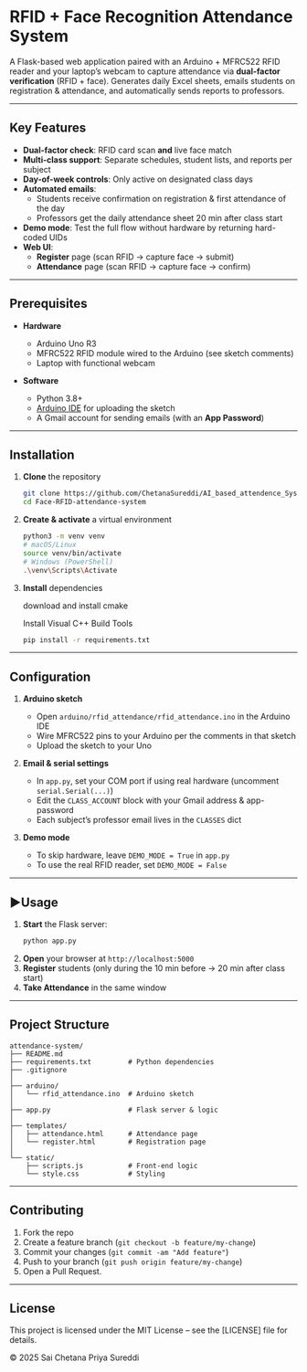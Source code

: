 # RFID + Face Recognition Attendance System

A Flask-based web application paired with an Arduino + MFRC522 RFID reader and your laptop’s webcam to capture attendance via **dual-factor verification** (RFID + face).
Generates daily Excel sheets, emails students on registration & attendance, and automatically sends reports to professors.

---

## Key Features

- **Dual-factor check**: RFID card scan **and** live face match
- **Multi-class support**: Separate schedules, student lists, and reports per subject
- **Day-of-week controls**: Only active on designated class days
- **Automated emails**:
  - Students receive confirmation on registration & first attendance of the day
  - Professors get the daily attendance sheet 20 min after class start
- **Demo mode**: Test the full flow without hardware by returning hard-coded UIDs
- **Web UI**:
  - **Register** page (scan RFID → capture face → submit)
  - **Attendance** page (scan RFID → capture face → confirm)

---

## Prerequisites

- **Hardware**

  - Arduino Uno R3
  - MFRC522 RFID module wired to the Arduino (see sketch comments)
  - Laptop with functional webcam
- **Software**

  - Python 3.8+
  - [Arduino IDE](https://www.arduino.cc/en/software) for uploading the sketch
  - A Gmail account for sending emails (with an **App Password**)

---

## Installation

1. **Clone** the repository

   ```bash
   git clone https://github.com/ChetanaSureddi/AI_based_attendence_System.git
   cd Face-RFID-attendance-system
   ```
2. **Create & activate** a virtual environment

   ```bash
   python3 -m venv venv
   # macOS/Linux
   source venv/bin/activate
   # Windows (PowerShell)
   .\venv\Scripts\Activate
   ```
3. **Install** dependencies

   download and install cmake

   Install Visual C++ Build Tools

   ```bash
   pip install -r requirements.txt
   ```

---

## Configuration

1. **Arduino sketch**

   - Open `arduino/rfid_attendance/rfid_attendance.ino` in the Arduino IDE
   - Wire MFRC522 pins to your Arduino per the comments in that sketch
   - Upload the sketch to your Uno
2. **Email & serial settings**

   - In `app.py`, set your COM port if using real hardware (uncomment `serial.Serial(...)`)
   - Edit the `CLASS_ACCOUNT` block with your Gmail address & app-password
   - Each subject’s professor email lives in the `CLASSES` dict
3. **Demo mode**

   - To skip hardware, leave `DEMO_MODE = True` in `app.py`
   - To use the real RFID reader, set `DEMO_MODE = False`

---

## ▶Usage

1. **Start** the Flask server:
   ```bash
   python app.py
   ```
2. **Open** your browser at `http://localhost:5000`
3. **Register** students (only during the 10 min before → 20 min after class start)
4. **Take Attendance** in the same window

---

## Project Structure

```
attendance-system/
├── README.md
├── requirements.txt         # Python dependencies
├── .gitignore
│
├── arduino/
│   └── rfid_attendance.ino  # Arduino sketch
│
├── app.py                   # Flask server & logic
│
├── templates/
│   ├── attendance.html      # Attendance page
│   └── register.html        # Registration page
│
└── static/
    ├── scripts.js           # Front-end logic
    └── style.css            # Styling
```

---

## Contributing

1. Fork the repo
2. Create a feature branch (`git checkout -b feature/my-change`)
3. Commit your changes (`git commit -am "Add feature"`)
4. Push to your branch (`git push origin feature/my-change`)
5. Open a Pull Request.

---

## License

This project is licensed under the MIT License – see the [LICENSE] file for details.

© 2025 Sai Chetana Priya Sureddi
